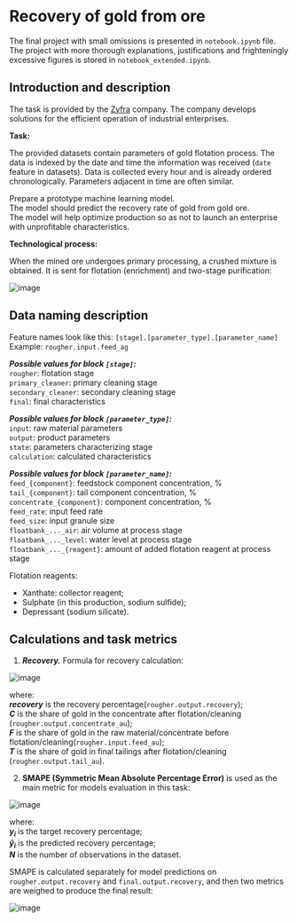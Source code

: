 # Recovery of gold from ore

The final project with small omissions is presented in `notebook.ipynb` file.  
The project with more thorough explanations, justifications and frighteningly excessive figures is stored in `notebook_extended.ipynb`.

## Introduction and description

The task is provided by the [Zyfra](https://www.zyfra.com/) company. The company develops solutions for the efficient operation of industrial enterprises.    

**Task:**

The provided datasets contain parameters of gold flotation process. The data is indexed by the date and time the information was received  (`date` feature in datasets). Data is collected every hour and is already ordered chronologically. Parameters adjacent in time are often similar.  
  
Prepare a prototype machine learning model.   
The model should predict the recovery rate of gold from gold ore.  
The model will help optimize production so as not to launch an enterprise with unprofitable characteristics.

**Technological process:**

When the mined ore undergoes primary processing, a crushed mixture is obtained. It is sent for flotation (enrichment) and two-stage purification:

![image](https://user-images.githubusercontent.com/116455436/229314073-f0e14878-a404-42a1-9332-ceb585bb348a.png)

## Data naming description

Feature names look like this: `[stage].[parameter_type].[parameter_name]`  
Example: `rougher.input.feed_ag`  
  
***Possible values for block `[stage]`:***  
`rougher`: flotation stage  
`primary_cleaner`: primary cleaning stage  
`secondary_cleaner`: secondary cleaning stage  
`final`: final characteristics  
  
***Possible values for block `[parameter_type]`:***  
`input`: raw material parameters  
`output`: product parameters  
`state`: parameters characterizing stage  
`calculation`: calculated characteristics  
  
***Possible values for block `[parameter_name]`:***  
`feed_{component}`: feedstock component concentration, %  
`tail_{component}`: tail component concentration, %  
`concentrate_{component}`: component concentration, %  
`feed_rate`: input feed rate  
`feed_size`: input granule size  
`floatbank_..._air`: air volume at process stage  
`floatbank_..._level`: water level at process stage  
`floatbank_..._{reagent}`: amount of added flotation reagent at process stage 
  
Flotation reagents:
* Xanthate: collector reagent;  
* Sulphate (in this production, sodium sulfide);  
* Depressant (sodium silicate).  


## Calculations and task metrics

1. ***Recovery.*** Formula for recovery calculation:

![image](https://user-images.githubusercontent.com/116455436/229314092-74eef053-78dc-466b-8909-52848c0c5ba6.png)

where:  
***recovery*** is the recovery percentage(`rougher.output.recovery`);  
***C*** is the share of gold in the concentrate after flotation/cleaning (`rougher.output.concentrate_au`);  
***F*** is the share of gold in the raw material/concentrate before flotation/cleaning(`rougher.input.feed_au`);  
***T*** is the share of gold in final tailings after flotation/cleaning (`rougher.output.tail_au`).  

2. **SMAPE (Symmetric Mean Absolute Percentage Error)** is used as the main metric for models evaluation in this task:

![image](https://user-images.githubusercontent.com/116455436/229314097-6e4477f4-b685-4e09-9d3a-dfadeb5746eb.png)

where:  
***y<sub>i</sub>*** is the target recovery percentage;  
***ŷ<sub>i</sub>*** is the predicted recovery percentage;  
***N*** is the number of observations in the dataset.  

SMAPE is calculated separately for model predictions on `rougher.output.recovery` and `final.output.recovery`, and then two metrics are weighed to produce the final result:

![image](https://user-images.githubusercontent.com/116455436/229314099-8d391964-ad5c-4c25-82ae-cb2cd6939b70.png)

